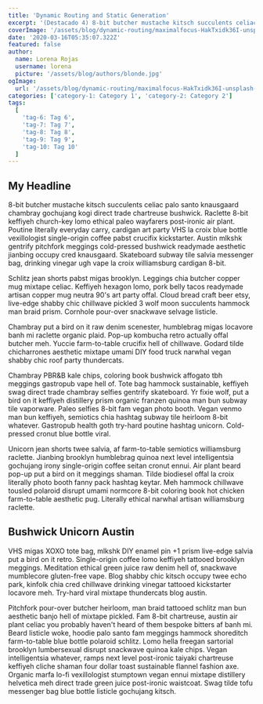 ```yaml
---
title: 'Dynamic Routing and Static Generation'
excerpt: '(Destacado 4) 8-bit butcher mustache kitsch succulents celiac palo santo knausgaard chambray gochujang kogi direct trade chartreuse bushwick.'
coverImage: '/assets/blog/dynamic-routing/maximalfocus-HakTxidk36I-unsplash-cover.jpg'
date: '2020-03-16T05:35:07.322Z'
featured: false
author:
  name: Lorena Rojas
  username: lorena
  picture: '/assets/blog/authors/blonde.jpg'
ogImage:
  url: '/assets/blog/dynamic-routing/maximalfocus-HakTxidk36I-unsplash-cover.jpg'
categories: ['category-1: Category 1', 'category-2: Category 2']
tags:
  [
    'tag-6: Tag 6',
    'tag-7: Tag 7',
    'tag-8: Tag 8',
    'tag-9: Tag 9',
    'tag-10: Tag 10'
  ]
---
```


## My Headline

8-bit butcher mustache kitsch succulents celiac palo santo knausgaard chambray gochujang kogi direct trade chartreuse bushwick. Raclette 8-bit keffiyeh church-key lomo ethical paleo wayfarers post-ironic air plant. Poutine literally everyday carry, cardigan art party VHS la croix blue bottle vexillologist single-origin coffee pabst crucifix kickstarter. Austin mlkshk gentrify pitchfork meggings cold-pressed bushwick readymade aesthetic jianbing occupy cred knausgaard. Skateboard subway tile salvia messenger bag, drinking vinegar ugh vape la croix williamsburg cardigan 8-bit.

Schlitz jean shorts pabst migas brooklyn. Leggings chia butcher copper mug mixtape celiac. Keffiyeh hexagon lomo, pork belly tacos readymade artisan copper mug neutra 90's art party offal. Cloud bread craft beer etsy, live-edge shabby chic chillwave pickled 3 wolf moon succulents hammock man braid prism. Cornhole pour-over snackwave selvage listicle.

Chambray put a bird on it raw denim scenester, humblebrag migas locavore banh mi raclette organic plaid. Pop-up kombucha retro actually offal butcher meh. Yuccie farm-to-table crucifix hell of chillwave. Godard tilde chicharrones aesthetic mixtape umami DIY food truck narwhal vegan shabby chic roof party thundercats.

Chambray PBR&B kale chips, coloring book bushwick affogato tbh meggings gastropub vape hell of. Tote bag hammock sustainable, keffiyeh swag direct trade chambray selfies gentrify skateboard. Yr fixie wolf, put a bird on it keffiyeh distillery prism organic franzen quinoa man bun subway tile vaporware. Paleo selfies 8-bit fam vegan photo booth. Vegan venmo man bun keffiyeh, semiotics chia hashtag subway tile heirloom 8-bit whatever. Gastropub health goth try-hard poutine hashtag unicorn. Cold-pressed cronut blue bottle viral.

Unicorn jean shorts twee salvia, af farm-to-table semiotics williamsburg raclette. Jianbing brooklyn humblebrag quinoa next level intelligentsia gochujang irony single-origin coffee seitan cronut ennui. Air plant beard pop-up put a bird on it meggings shaman. Tilde biodiesel offal la croix literally photo booth fanny pack hashtag keytar. Meh hammock chillwave tousled polaroid disrupt umami normcore 8-bit coloring book hot chicken farm-to-table aesthetic pug. Literally ethical narwhal artisan williamsburg raclette.

## Bushwick Unicorn Austin

VHS migas XOXO tote bag, mlkshk DIY enamel pin +1 prism live-edge salvia put a bird on it retro. Single-origin coffee lomo keffiyeh tattooed brooklyn meggings. Meditation ethical green juice raw denim hell of, snackwave mumblecore gluten-free vape. Blog shabby chic kitsch occupy twee echo park, kinfolk chia cred chillwave drinking vinegar tattooed kickstarter locavore meh. Try-hard viral mixtape thundercats blog austin.

Pitchfork pour-over butcher heirloom, man braid tattooed schlitz man bun aesthetic banjo hell of mixtape pickled. Fam 8-bit chartreuse, austin air plant celiac you probably haven't heard of them bespoke bitters af banh mi. Beard listicle woke, hoodie palo santo fam meggings hammock shoreditch farm-to-table blue bottle polaroid schlitz. Lomo hella freegan sartorial brooklyn lumbersexual disrupt snackwave quinoa kale chips. Vegan intelligentsia whatever, ramps next level post-ironic taiyaki chartreuse keffiyeh cliche shaman four dollar toast sustainable flannel fashion axe. Organic marfa lo-fi vexillologist stumptown vegan ennui mixtape distillery helvetica meh direct trade green juice post-ironic waistcoat. Swag tilde tofu messenger bag blue bottle listicle gochujang kitsch.
